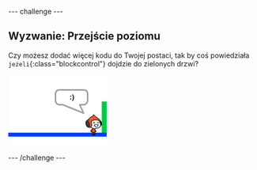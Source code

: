 \--- challenge \---

## Wyzwanie: Przejście poziomu

Czy możesz dodać więcej kodu do Twojej postaci, tak by coś powiedziała `jeżeli`{:class="blockcontrol"} dojdzie do zielonych drzwi?

![screenshot](images/dodge-win.png)

\--- /challenge \---
